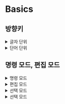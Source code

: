 # Basics

## 방향키
<details>
<summary>글자 단위</summary>
<div markdown="1">

- h: left
- j: down
- k: up
- l: right

</div>
</details>

<details>
<summary>단어 단위</summary>
<div markdown="1">

- 단어의 시작 글자 기준:
 - w: right
  - W: 공백 기준.
 - b: left
  - B: 공백 기준.

- 단어의 끝 글자 기준:
 - e: right
  - E: 공백 기준.

</div>
</details>

## 명령 모드, 편집 모드
<details>
<summary>명령 모드</summary>
<div markdown="1">

- ESC or Ctrl+[

</div>
</details>

<details>
<summary>편집 모드</summary>
<div markdown="1">

- i -> 커서가 위치한 곳으로 편집 모드 진입.
- I -> 커서가 위치한 라인에서 첫 글자(공백은 포함 X)로 이동 후 편집 모드 진입.
- s -> 커서가 위치한 곳의 문자를 지우고 편집 모드 진입.
- o -> 커서가 위치한 라인에서 아래쪽으로 한 줄 띄우고 편집 모드 진입.
- O -> 커서가 위치한 라인에서 위쪽으로 한 줄 띄우고 편집 모드 진입.
- a -> 커서가 위치한 곳 다음 문자로 편집 모드 진입.
- A -> 커서가 위치한 라인 맨 끝 문자의 다음 문자로 편집 모드 진입.

</div>
</details>

<details>
<summary>선택 모드</summary>
<div markdown="1">

- v: 선택 모드 진입. (Visual mode)
- V: 줄 선택 모드 진입. (Visual line mode)
- Ctrl+V: 블록 선택 모드 진입. (Visual block mode)

</div>
</details>

<details>
<summary>선택 모드</summary>
<div markdown="1">

- y: 복사
 - yy: 한 줄 복사.
- d: 잘라내기
 - dd: 한 줄 잘라내기.
 - x: 한 글자 잘라내기.
 - s: 한 글자 잘라내고 편집 모드 진입.
- p: 붙여넣기

### 응용
-> Visual mode에서 원하는 만큼 선택을 한 뒤 y를 눌러 복사, 원하는 위치로 이동 후 p로 붙여넣기 등.
-> Visual line mode에서 원하는 라인을 전부 선택한 뒤 한꺼번에 여러 줄 삭제(잘라내기를 응용).
-> 기타 등등. (실습으로 다양한 조합을 찾아내보자.)

</div>
</details>
